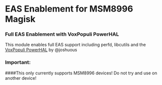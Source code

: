 # EAS Enablement for MSM8996 Magisk

### Full EAS Enablement with VoxPopuli PowerHAL

This module enables full EAS support including perfd, libcutils and the [VoxPopuli PowerHAL](https://github.com/EAS-Project/android_device_voxpopuli) by @joshuous

### Important:
####This only currently supports MSM8996 devices! Do not try and use on another device!
